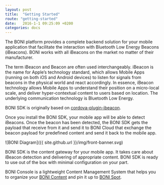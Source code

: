 ```yaml
---
layout: post
title:  "Getting Started"
route: "getting-started"
date:   2016-1-1 09:25:09 +0200
categories: docs
---
```


The BONI platform provides a complete backend solution for your mobile application that facilitate the interaction with Bluetooth Low Energy Beacons (iBeacons). BONI works with all iBeacons on the market no matter of their manufacturer.

The term iBeacon and Beacon are often used interchangeably. iBeacon is the name for Apple’s technology standard, which allows Mobile Apps (running on both iOS and Android devices) to listen for signals from beacons in the physical world and react accordingly. In essence, iBeacon technology allows Mobile Apps to understand their position on a micro-local scale, and deliver hyper-contextual content to users based on location. The underlying communication technology is Bluetooth Low Energy.

BONI SDK is originally based on [cordova-plugin-ibeacon](https://github.com/petermetz/cordova-plugin-ibeacon).

Once you install the BONI SDK, your mobile app will be able to detect iBeacons. Once the beacon has been detected, the BONI SDK gets the payload that receive from it and send it to BONI Cloud that exchange the beacon payload for predefined content and send it back to the mobile app.

![BONI Diagram]({{ site.github.url }}/img/front-banner.svg)

BONI SDK is the content gateway for your mobile app. It takes care about iBeacon detection and delivering of appropriate content. BONI SDK is ready to use out of the box with minimal configuration on your part.

BONI Console is a lightweight Content Management System that helps you to organize your [BONI Content](#content) and pin it up to [BONI Spot](#spot).
